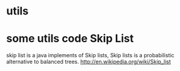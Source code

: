 utils
=====

some utils code
Skip List
=====
skip list is a java implements of Skip lists, Skip lists is a probabilistic alternative to balanced trees. http://en.wikipedia.org/wiki/Skip_list

